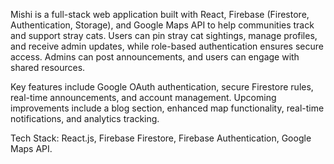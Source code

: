 Mishi is a full-stack web application built with React, Firebase (Firestore, Authentication, Storage), and Google Maps API to help communities track and support stray cats. Users can pin stray cat sightings, manage profiles, and receive admin updates, while role-based authentication ensures secure access. Admins can post announcements, and users can engage with shared resources.

Key features include Google OAuth authentication, secure Firestore rules, real-time announcements, and account management. Upcoming improvements include a blog section, enhanced map functionality, real-time notifications, and analytics tracking.

Tech Stack: React.js, Firebase Firestore, Firebase Authentication, Google Maps API.

